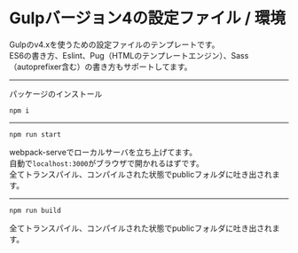 # Gulpバージョン4の設定ファイル / 環境

Gulpのv4.xを使うための設定ファイルのテンプレートです。  
ES6の書き方、Eslint、Pug（HTMLのテンプレートエンジン）、Sass（autoprefixer含む）の書き方もサポートしてます。

---

パッケージのインストール
```
npm i
```

---

```
npm run start
```
webpack-serveでローカルサーバを立ち上げてます。  
自動で`localhost:3000`がブラウザで開かれるはずです。  
全てトランスパイル、コンパイルされた状態でpublicフォルダに吐き出されます。

---

```
npm run build
```
全てトランスパイル、コンパイルされた状態でpublicフォルダに吐き出されます。
